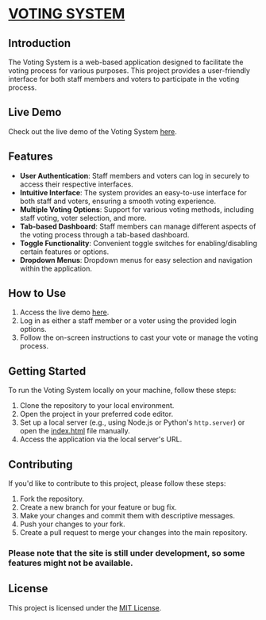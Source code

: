 # [VOTING SYSTEM](https://beepsid.github.io/voting-system/)

## Introduction

The Voting System is a web-based application designed to facilitate the voting process for various purposes. This project provides a user-friendly interface for both staff members and voters to participate in the voting process.

## Live Demo

Check out the live demo of the Voting System [here](https://beepsid.github.io/voting-system/).

## Features

- **User Authentication**: Staff members and voters can log in securely to access their respective interfaces.
- **Intuitive Interface**: The system provides an easy-to-use interface for both staff and voters, ensuring a smooth voting experience.
- **Multiple Voting Options**: Support for various voting methods, including staff voting, voter selection, and more.
- **Tab-based Dashboard**: Staff members can manage different aspects of the voting process through a tab-based dashboard.
- **Toggle Functionality**: Convenient toggle switches for enabling/disabling certain features or options.
- **Dropdown Menus**: Dropdown menus for easy selection and navigation within the application.

## How to Use

1. Access the live demo [here](https://beepsid.github.io/voting-system/).
2. Log in as either a staff member or a voter using the provided login options.
3. Follow the on-screen instructions to cast your vote or manage the voting process.


## Getting Started

To run the Voting System locally on your machine, follow these steps:

1. Clone the repository to your local environment.
2. Open the project in your preferred code editor.
3. Set up a local server (e.g., using Node.js or Python's `http.server`) or open the [index.html](https://github.com/beepsid/voting-system/blob/main/index.html) file manually.
4. Access the application via the local server's URL.

## Contributing

If you'd like to contribute to this project, please follow these steps:

1. Fork the repository.
2. Create a new branch for your feature or bug fix.
3. Make your changes and commit them with descriptive messages.
4. Push your changes to your fork.
5. Create a pull request to merge your changes into the main repository.

### Please note that the site is still under development, so some features might not be available.

## License

This project is licensed under the [MIT License](LICENSE).
